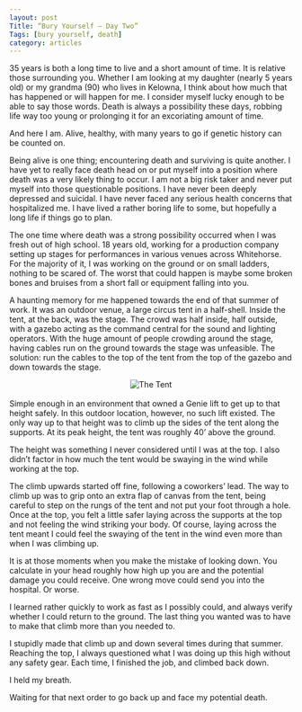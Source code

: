 ```yaml
---
layout: post
Title: “Bury Yourself — Day Two”
Tags: [bury yourself, death]
category: articles
---
```


35 years is both a long time to live and a short amount of time. It is relative those surrounding you. Whether I am looking at my daughter (nearly 5 years old) or my grandma (90) who lives in Kelowna, I think about how much that has happened or will happen for me. I consider myself lucky enough to be able to say those words. Death is always a possibility these days, robbing life way too young or prolonging it for an excoriating amount of time. 

And here I am. Alive, healthy, with many years to go if genetic history can be counted on. 

Being alive is one thing; encountering death and surviving is quite another. I have yet to really face death head on or put myself into a position where  death was a very likely thing to occur. I am not a big risk taker and never put myself into those questionable positions. I have never been deeply depressed and suicidal. I have never faced any serious health concerns that hospitalized me. I have lived a rather boring life to some, but hopefully a long life if things go to plan. 

The one time where death was a strong possibility occurred when I was fresh out of high school. 18 years old, working for a production company setting up stages for performances in various venues across Whitehorse. For the majority of it, I was working on the ground or on small ladders, nothing to be scared of. The worst that could happen is maybe some broken bones  and bruises from a short fall or equipment falling into you. 

A haunting memory for me happened towards the end of that summer of work. It was an outdoor venue, a large circus tent in a half-shell. Inside the tent, at the back, was the stage. The crowd was half inside, half outside, with a gazebo acting as the command central for the sound and lighting operators. With the huge amount of people crowding around the stage, having cables run on the ground towards the stage was unfeasible. The solution: run the cables to the top of the tent from the top of the gazebo and down towards the stage. 

<center><img src=“http://www.foursides.ca/images/tent.jpg” alt="The Tent"></center>

<br>
Simple enough in an environment that owned a Genie lift to get up to that height safely. In this outdoor location, however, no such lift existed. The only way up to that height was to climb up the sides of the tent along the supports. At its peak height, the tent was roughly 40’ above the ground. 

The height was something I never considered until I was at the top. I also didn’t factor in how much the tent would be swaying in the wind while working at the top. 

The climb upwards started off fine, following a coworkers’ lead. The way to climb up was to grip onto an extra flap of canvas from the tent, being careful to step on the rungs of the tent and not put your foot through a hole. Once at the top, you felt a little safer laying across the supports at the top and not feeling the wind striking your body. Of course, laying across the tent meant I could feel the swaying of the tent in the wind even more than when I was climbing up. 

It is at those moments when you make the mistake of looking down. You calculate in your head roughly how high up you are and the potential damage you could receive. One wrong move could send you into the hospital. Or worse. 

I learned rather quickly to work as fast as I possibly could, and always verify whether I could return to the ground. The last thing you wanted was to have to make that climb more than you needed to. 

I stupidly made that climb up and down several times during that summer. Reaching the top, I always questioned what I was doing up this high without any safety gear. Each time, I finished the job, and climbed back down.

I held my breath. 

Waiting for that next order to go back up and face my potential death. 


